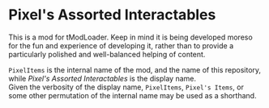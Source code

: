 ﻿# Pixel's Assorted Interactables
This is a mod for tModLoader. Keep in mind it is being developed moreso for the fun and experience of developing it, rather than to provide a particularly polished and well-balanced helping of content.

`PixelItems` is the internal name of the mod, and the name of this repository, while *Pixel's Assorted Interactables* is the display name.  
Given the verbosity of the display name, `PixelItems`, `Pixel's Items`, or some other permutation of the internal name may be used as a shorthand.

